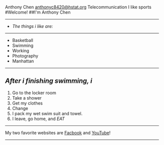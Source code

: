 Anthony Chen
anthonyc8420@hstat.org
Telecommunication
I like sports
#Welcome!
##I'm Anthony Chen

***
* *The things i like are:*
---
  * Basketball
  * Swimming
  * Working
  * Photography
  * Manhattan
  
  ***
 *After i finishing swimming, i*
 ---
  1. Go to the locker room
  2. Take a shower
  3. Get my clothes
  4. Change
  5. I pack my wet swim suit and towel.
  6. I leave, go home, and _EAT_
  
  ***
  My two favorite websites are [Facbook](www.facebook.com) and [YouTube](www.youtube.com)!
  
  ***
  
  
  

